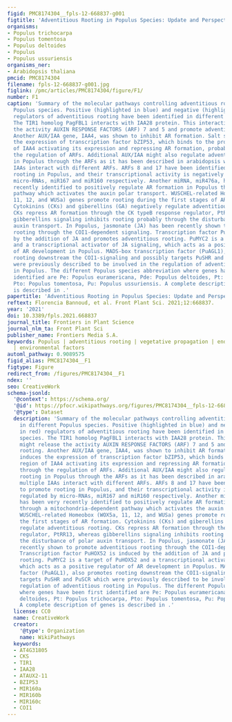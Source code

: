 ```yaml
---
figid: PMC8174304__fpls-12-668837-g001
figtitle: 'Adventitious Rooting in Populus Species: Update and Perspectives'
organisms:
- Populus trichocarpa
- Populus tomentosa
- Populus deltoides
- Populus
- Populus ussuriensis
organisms_ner:
- Arabidopsis thaliana
pmcid: PMC8174304
filename: fpls-12-668837-g001.jpg
figlink: /pmc/articles/PMC8174304/figure/F1/
number: F1
caption: 'Summary of the molecular pathways controlling adventitious rooting in different
  Populus species. Positive (highlighted in blue) and negative (highlighted in red)
  regulators of adventitious rooting have been identified in different Populus species.
  The TIR1 homolog PagFBL1 interacts with IAA28 protein. This interaction might release
  the activity AUXIN RESPONSE FACTORS (ARF) 7 and 5 and promote adventitious rooting.
  Another AUX/IAA gene, IAA4, was shown to inhibit AR formation. Salt stress induces
  the expression of transcription factor bZIP53, which binds to the promoter region
  of IAA4 activating its expression and repressing AR formation, probably through
  the regulation of ARFs. Additional AUX/IAA might also regulate adventitious rooting
  in Populus through the ARFs as it has been described in arabidopsis where multiple
  IAAs interact with different ARFs. ARFs 8 and 17 have been identified to promote
  rooting in Populus, and their transcriptional activity is negatively regulated by
  micro-RNAs, miR167 and miR160 respectively. Another miRNA, miR476a, has been very
  recently identified to positively regulate AR formation in Populus through a mitochondria-dependent
  pathway which activates the auxin polar transport. WUSCHEL-related Homeobox (WOX5a,
  11, 12, and WUSa) genes promote rooting during the first stages of AR formation.
  Cytokinins (CKs) and giberellins (GA) negatively regulate adventitious rooting.
  CKs repress AR formation through the CK typeB response regulator, PtRR13, whereas
  gibberellins signaling inhibits rooting probably through the disturbance of polar
  auxin transport. In Populus, jasmonate (JA) has been recently shown to promote adventitious
  rooting through the COI1-dependent signaling. Transcription factor PuHOX52 is induced
  by the addition of JA and promotes adventitious rooting. PuMYC2 is a target of PuHOX52
  and a transcriptional activator of JA signaling, which acts as a positive regulator
  of AR development in Populus. MADS-box transcription factor (PuAGL1), also promotes
  rooting downstream the COI1-signaling and possibly targets PuSHR and PuSCR which
  were previously described to be involved in the regulation of adventitious rooting
  in Populus. The different Populus species abbreviation where genes have been first
  identified are Pe: Populus euramericana, Pde: Populus deltoides, Pt: Populus trichocarpa,
  Pto: Populus tomentosa, Pu: Populus ussuriensis. A complete description of genes
  is described in .'
papertitle: 'Adventitious Rooting in Populus Species: Update and Perspectives.'
reftext: Florencia Bannoud, et al. Front Plant Sci. 2021;12:668837.
year: '2021'
doi: 10.3389/fpls.2021.668837
journal_title: Frontiers in Plant Science
journal_nlm_ta: Front Plant Sci
publisher_name: Frontiers Media S.A.
keywords: Populus | adventitious rooting | vegetative propagation | endogenous factors
  | environmental factors
automl_pathway: 0.9089575
figid_alias: PMC8174304__F1
figtype: Figure
redirect_from: /figures/PMC8174304__F1
ndex: ''
seo: CreativeWork
schema-jsonld:
  '@context': https://schema.org/
  '@id': https://pfocr.wikipathways.org/figures/PMC8174304__fpls-12-668837-g001.html
  '@type': Dataset
  description: 'Summary of the molecular pathways controlling adventitious rooting
    in different Populus species. Positive (highlighted in blue) and negative (highlighted
    in red) regulators of adventitious rooting have been identified in different Populus
    species. The TIR1 homolog PagFBL1 interacts with IAA28 protein. This interaction
    might release the activity AUXIN RESPONSE FACTORS (ARF) 7 and 5 and promote adventitious
    rooting. Another AUX/IAA gene, IAA4, was shown to inhibit AR formation. Salt stress
    induces the expression of transcription factor bZIP53, which binds to the promoter
    region of IAA4 activating its expression and repressing AR formation, probably
    through the regulation of ARFs. Additional AUX/IAA might also regulate adventitious
    rooting in Populus through the ARFs as it has been described in arabidopsis where
    multiple IAAs interact with different ARFs. ARFs 8 and 17 have been identified
    to promote rooting in Populus, and their transcriptional activity is negatively
    regulated by micro-RNAs, miR167 and miR160 respectively. Another miRNA, miR476a,
    has been very recently identified to positively regulate AR formation in Populus
    through a mitochondria-dependent pathway which activates the auxin polar transport.
    WUSCHEL-related Homeobox (WOX5a, 11, 12, and WUSa) genes promote rooting during
    the first stages of AR formation. Cytokinins (CKs) and giberellins (GA) negatively
    regulate adventitious rooting. CKs repress AR formation through the CK typeB response
    regulator, PtRR13, whereas gibberellins signaling inhibits rooting probably through
    the disturbance of polar auxin transport. In Populus, jasmonate (JA) has been
    recently shown to promote adventitious rooting through the COI1-dependent signaling.
    Transcription factor PuHOX52 is induced by the addition of JA and promotes adventitious
    rooting. PuMYC2 is a target of PuHOX52 and a transcriptional activator of JA signaling,
    which acts as a positive regulator of AR development in Populus. MADS-box transcription
    factor (PuAGL1), also promotes rooting downstream the COI1-signaling and possibly
    targets PuSHR and PuSCR which were previously described to be involved in the
    regulation of adventitious rooting in Populus. The different Populus species abbreviation
    where genes have been first identified are Pe: Populus euramericana, Pde: Populus
    deltoides, Pt: Populus trichocarpa, Pto: Populus tomentosa, Pu: Populus ussuriensis.
    A complete description of genes is described in .'
  license: CC0
  name: CreativeWork
  creator:
    '@type': Organization
    name: WikiPathways
  keywords:
  - AT4G31805
  - CKS
  - TIR1
  - IAA28
  - ATAUX2-11
  - BZIP53
  - MIR160a
  - MIR160b
  - MIR160c
  - COI1
---
```

